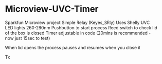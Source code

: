 # Microview-UVC-Timer

Sparkfun Microview project
Simple Relay (Keyes_SRly)
Uses Shelly UVC LED lights 260-280nm
Pushbutton to start process
Reed switch to check lid of the box is closed
Timer adjustable in code (20mins is recommended - now just 15sec to test)

When lid opens the process pauses and resumes when you close it


Tx
